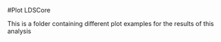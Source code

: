 #Plot LDSCore

This is a folder containing different plot examples for the results of this analysis

